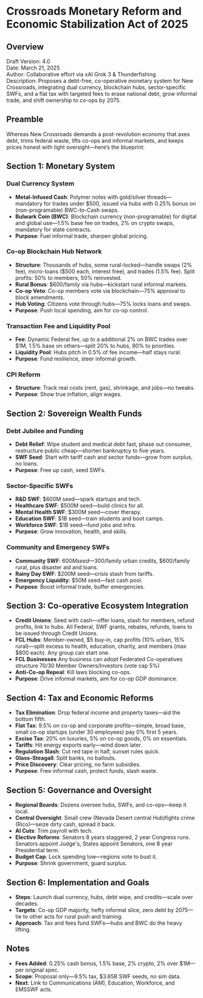 # Crossroads Monetary Reform and Economic Stabilization Act of 2025

## Overview
Draft Version: 4.0  
Date: March 21, 2025  
Author: Collaborative effort via xAI Grok 3 & Thunderfishing  
Description: Proposes a debt-free, co-operative monetary system for New Crossroads, integrating dual currency, blockchain hubs, sector-specific SWFs, and a flat tax with targeted fees to erase national debt, grow informal trade, and shift ownership to co-ops by 2075.

## Preamble
Whereas New Crossroads demands a post-revolution economy that axes debt, trims federal waste, lifts co-ops and informal markets, and keeps prices honest with light oversight—here’s the blueprint:

## Section 1: Monetary System
### Dual Currency System
- **Metal-Infused Cash**: Polymer notes with gold/silver threads—mandatory for trades under $500, issued via hubs with 0.25% bonus on (non-programable) BWC-to-Cash swaps.  
- **Bulwark Coin (BWC)**: Blockchain currency (non-programable) for digital and global use—1.5% base fee on trades, 2% on crypto swaps, mandatory for state contracts.  
- **Purpose**: Fuel informal trade, sharpen global pricing.

### Co-op Blockchain Hub Network
- **Structure**: Thousands of hubs, some rural-locked—handle swaps (2% fee), micro-loans ($500 each, interest free), and trades (1.5% fee). Split profits: 50% to members, 50% reinvested.  
- **Rural Bonus**: $600/family via hubs—kickstart rural informal markets.  
- **Co-op Veto**: Co-op members vote via blockchain—75% approval to block amendments.  
- **Hub Voting**: Citizens vote through hubs—75% locks loans and swaps.  
- **Purpose**: Push local spending, aim for co-op control.

### Transaction Fee and Liquidity Pool
- **Fee**: Dynamic Federal fee, up to a additional 2% on BWC trades over $1M, 1.5% base on others—split 20% to hubs, 80% to priorities.  
- **Liquidity Pool**: Hubs pitch in 0.5% of fee income—half stays rural.  
- **Purpose**: Fund resilience, steer informal growth.

### CPI Reform
- **Structure**: Track real costs (rent, gas), shrinkage, and jobs—no tweaks.  
- **Purpose**: Show true inflation, align wages.

## Section 2: Sovereign Wealth Funds
### Debt Jubilee and Funding
- **Debt Relief**: Wipe student and medical debt fast, phase out consumer, restructure public cheap—shorten bankruptcy to five years.  
- **SWF Seed**: Start with tariff cash and sector funds—grow from surplus, no loans.  
- **Purpose**: Free up cash, seed SWFs.

### Sector-Specific SWFs
- **R&D SWF**: $600M seed—spark startups and tech.  
- **Healthcare SWF**: $500M seed—build clinics for all.  
- **Mental Health SWF**: $300M seed—cover therapy.  
- **Education SWF**: $1B seed—train students and boot camps.  
- **Workforce SWF**: $1B seed—fund jobs and infra.  
- **Purpose**: Grow innovation, health, and skills.

### Community and Emergency SWFs
- **Community SWF**: $600M seed—$300/family urban credits, $600/family rural, plus disaster aid and loans.  
- **Rainy Day SWF**: $200M seed—crisis stash from tariffs.  
- **Emergency Liquidity**: $50M seed—fast cash pool.  
- **Purpose**: Boost informal trade, buffer emergencies.

## Section 3: Co-operative Ecosystem Integration
- **Credit Unions**: Seed with cash—offer loans, stash for members, refund profits, link to hubs. All Federal, SWF grants, rebates, refunds, loans to be  issued through Credit Unions.
- **FCL Hubs**: Member-owned, $5 buy-in, cap profits (10% urban, 15% rural)—split excess to health, education, charity, and members (max $800 each). Any group can start one.  
- **FCL Businesses** Any business can adopt Federated Co-operatives structure 70/30 Member Owners/Investors (vote cap 5%)
- **Anti-Co-op Repeal**: Kill laws blocking co-ops.  
- **Purpose**: Drive informal markets, aim for co-op GDP dominance.

## Section 4: Tax and Economic Reforms
- **Tax Elimination**: Drop federal income and property taxes—aid the bottom fifth.  
- **Flat Tax**: 9.5% on co-op and corporate profits—simple, broad base, small co-op startups (under 30 employees) pay 0% first 5 years.
- **Excise Tax**: 20% on luxuries, 5% on co-op goods, 0% on essentials.  
- **Tariffs**: Hit energy exports early—wind down later.  
- **Regulation Slash**: Cut red tape in half, sunset rules quick.  
- **Glass-Steagall**: Split banks, no bailouts.  
- **Price Discovery**: Clear pricing, no farm subsidies.  
- **Purpose**: Free informal cash, protect funds, slash waste.

## Section 5: Governance and Oversight
- **Regional Boards**: Dozens oversee hubs, SWFs, and co-ops—keep it local.  
- **Central Oversight**: Small crew (Nevada Desert central Hub)fights crime (Rico)—seize dirty cash, spread it back.  
- **AI Cuts**: Trim payroll with tech.  
- **Elective Reforms**: Senators 8 years staggered, 2 year Congress runs. Senators appoint Judge's, States appoint Senators, one 8 year Presidential term.
- **Budget Cap**: Lock spending low—regions vote to bust it.  
- **Purpose**: Shrink government, guard surplus.

## Section 6: Implementation and Goals
- **Steps**: Launch dual currency, hubs, debt wipe, and credits—scale over decades.  
- **Targets**: Co-op GDP majority, hefty informal slice, zero debt by 2075—tie to other acts for rural push and training.  
- **Approach**: Tax and fees fund SWFs—hubs and BWC do the heavy lifting.

## Notes
- **Fees Added**: 0.25% cash bonus, 1.5% base, 2% crypto, 2% over $1M—per original spec.  
- **Scope**: Proposal only—9.5% tax, $3.65B SWF seeds, no sim data.  
- **Next**: Link to Communications (AM), Education, Workforce, and EMSSWF acts.
